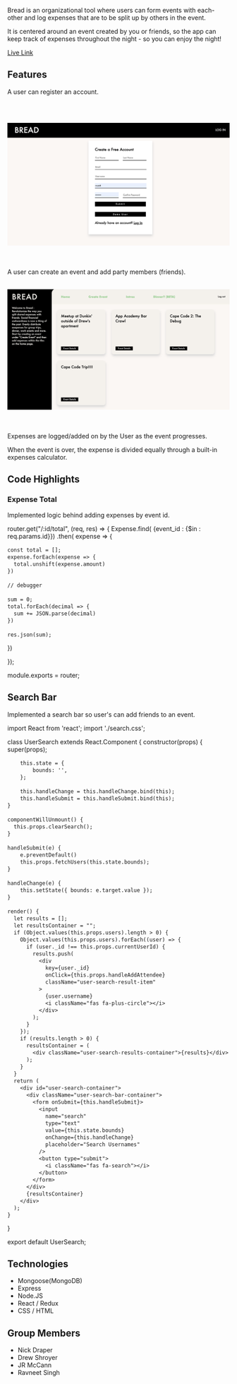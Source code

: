 Bread is an organizational tool where users can form events with each-other and log expenses that are to be split up by others in the event.

It is centered around an event created by you or friends, so the app can keep track of expenses throughout the night - so you can enjoy the night!

[Live Link](https://mongo-bread.herokuapp.com/#/)

## Features

A user can register an account.

<br><br/>
<div style="text-align: center"><img src="frontend/src/images/create.png" alt="create account"></div>
<br><br/>

A user can create an event and add party members (friends).
<br><br/>
<div style="text-align: center"><img src="frontend/src/images/events.png" alt="create events"></div>
<br><br/>


Expenses are logged/added on by the User as the event progresses.


When the event is over, the expense is divided equally through a built-in expenses calculator.

## Code Highlights
### Expense Total
Implemented logic behind adding expenses by event id.

router.get("/:id/total", (req, res) => {
    Expense.find( {event_id : {$in : req.params.id}})
  .then( expense => {

    const total = [];
    expense.forEach(expense => {
      total.unshift(expense.amount)
    })

    // debugger

    sum = 0;
    total.forEach(decimal => {
      sum += JSON.parse(decimal)
    })
    
    res.json(sum);
  })

});

module.exports = router;

## Search Bar
Implemented a search bar so user's can add friends to an event.


import React from 'react';
import './search.css';

class UserSearch extends React.Component {
    constructor(props) {
        super(props);

        this.state = {
            bounds: '',
        };

        this.handleChange = this.handleChange.bind(this);
        this.handleSubmit = this.handleSubmit.bind(this);
    }

    componentWillUnmount() {
      this.props.clearSearch();
    }

    handleSubmit(e) {
        e.preventDefault()
        this.props.fetchUsers(this.state.bounds);
    }

    handleChange(e) {
        this.setState({ bounds: e.target.value });
    }

    render() {
      let results = [];
      let resultsContainer = "";
      if (Object.values(this.props.users).length > 0) {
        Object.values(this.props.users).forEach((user) => {
          if (user._id !== this.props.currentUserId) {
            results.push(
              <div
                key={user._id}
                onClick={this.props.handleAddAttendee}
                className="user-search-result-item"
              >
                {user.username}
                <i className="fas fa-plus-circle"></i>
              </div>
            );
          }
        });
        if (results.length > 0) {
          resultsContainer = (
            <div className="user-search-results-container">{results}</div>
          );
        }
      }
      return (
        <div id="user-search-container">
          <div className="user-search-bar-container">
            <form onSubmit={this.handleSubmit}>
              <input
                name="search"
                type="text"
                value={this.state.bounds}
                onChange={this.handleChange}
                placeholder="Search Usernames"
              />
              <button type="submit">
                <i className="fas fa-search"></i>
              </button>
            </form>
          </div>
          {resultsContainer}
        </div>
      );
    }
}

export default UserSearch;

## Technologies 
* Mongoose(MongoDB)
* Express
* Node.JS
* React / Redux
* CSS / HTML

## Group Members
* Nick Draper
* Drew Shroyer
* JR McCann
* Ravneet Singh






